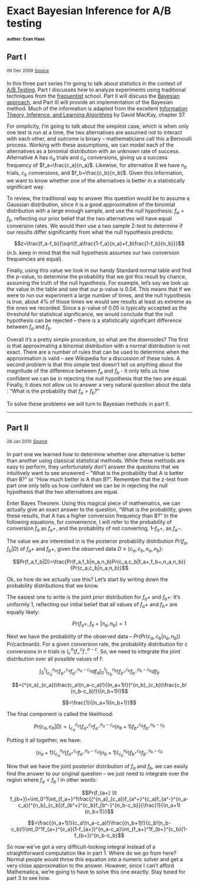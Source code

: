 # Exact Bayesian Inference for A/B testing
<sup>**author: Evan Haas**</sup>

## Part I
<sup>09 Dec 2009</sup>
<sup>[Source](https://web.archive.org/web/20100929074846/http://sirevanhaas.com/?p=30)</sup>

In this three part series I’m going to talk about statistics in the context of [A/B Testing](http://en.wikipedia.org/wiki/A/B_Testing). Part I discusses how to analyze experiments using traditional techniques from the [frequentist](http://en.wikipedia.org/wiki/Frequentist) school. Part II will discuss the [Bayesian approach](http://en.wikipedia.org/wiki/Bayesian_probability), and Part III will provide an implementation of the Bayesian method. Much of the information is adapted from the excellent [Information Theory, Inference, and Learning Algorithms](http://www.inference.phy.cam.ac.uk/mackay/itila/) by David MacKay, chapter 37.

For simplicity, I’m going to talk about the simplest case, which is when only one test is run at a time, the two alternatives are assumed not to interact with each other, and outcome is binary – mathematicians call this a Bernoulli process. Working with these assumptions, we can model each of the alternatives as a binomial distribution with an unknown rate of success. Alternative A has $n_a$ trials and $c_a$ conversions, giving us a success frequency of $f_a=\frac{c_a}{n_a}$. Likewise, for alternative B we have $n_b$ trials, $c_b$ conversions, and $f_b=\frac{c_b}{n_b}$. Given this information, we want to know whether one of the alternatives is better in a statistically significant way.

To review, the traditional way to answer this question would be to assume a Gaussian distribution, since it is a good approximation of the binomial distribution with a large enough sample, and use the null hypothesis: $f_a=f_b$, reflecting our prior belief that the two alternatives will have equal conversion rates. We would then use a two sample Z-test to determine if our results differ significantly from what the null hypothesis predicts:

$$z=\frac{f_a-f_b}{\sqrt{f_a\frac{1-f_a}{n_a}+f_b\frac{1-f_b}{n_b}}}$$
(n.b. keep in mind that the null hypothesis assumes our two conversion frequencies are equal).

Finally, using this value we look in our handy Standard normal table and find the p-value, to determine the probability that we got this result by chance, assuming the truth of the null hypothesis. For example, let’s say we look up the value in the table and see that our p-value is 0.04. This means that if we were to run our experiment a large number of times, and the null hypothesis is true, about 4% of those times we would see results at least as extreme as the ones we recorded. Since a p-value of 0.05 is typically accepted as the threshold for statistical significance, we would conclude that the null hypothesis can be rejected – there is a statistically significant difference between $f_a$ and $f_b$.

Overall it’s a pretty simple procedure, so what are the downsides? The first is that approximating a binomial distribution with a normal distribution is not exact. There are a number of rules that can be used to determine when the approximation is valid – see Wikipedia for a discussion of these rules. A second problem is that this simple test doesn’t tell us anything about the magnitude of the difference between $f_a$ and $f_b$ - it only tells us how confident we can be in rejecting the null hypothesis that the two are equal. Finally, it does not allow us to answer a very natural question about the data :
“What is the probability that $f_a > f_b$?”

To solve these problems we will turn to Bayesian methods in part II.

___

## Part II

<sup>28 Jan 2010</sup>
<sup>[Source](https://web.archive.org/web/20100929074856/http://sirevanhaas.com/?p=64)</sup>

In part one we learned how to determine whether one alternative is better than another using classical statistical methods. While these methods are easy to perform, they unfortunately don’t answer the questions that we intuitively want to see answered – “What is the probability that A is better than B?” or “How much better is A than B?”. Remember that the z-test from part one only tells us how confident we can be in rejecting the null hypothesis that the two alternatives are equal.

Enter Bayes Theorem. Using this magical piece of mathematics, we can actually give an exact answer to the question, “What is the probability, given these results, that A has a higher conversion frequency than B?” In the following equations, for convenience, I will refer to the probability of conversion $f_a$ as $f_a+$, and the probability of not converting, $1–f_a+$, as $f_a−$.

The value we are interested in is the posterior probability distribution $Pr(f_a,f_b|D)$ of $f_a+$ and $f_b+$, given the observed data $D \equiv \{c_a,c_b,n_a,n_b\}$:

$$Pr(f_a,f_b|D)=\frac{Pr(f_a,f_b|n_a,n_b)Pr(c_a,c_b|f_a+,f_b+,n_a,n_b)}{Pr(c_a,c_b|n_a,n_b)}$$

Ok, so how do we actually use this? Let’s start by writing down the probability distributions that we know.

The easiest one to write is the joint prior distribution for $f_a+$ and $f_b+$: It’s uniformly 1, reflecting our initial belief that all values of $f_a+$ and $f_b+$ are equally likely:

$$Pr(f_a+,f_b+|n_a,n_b)=1$$

Next we have the probability of the observed data – $Pr(Pr(c_a,c_b|n_a,n_b))$ Pr(cacbnanb). For a given conversion rate, the probability distribution for c conversions in n trials is $(^n_c)f^c_{+}f^{n-c}_-$. So, we need to integrate the joint distribution over all possible values of f:

$$\int_0^1(^{n_a}_{c_a})f_{a^+}^{c_a}f_{a^-}^{n_a-c_a}df_a \int_0^1(^{n_b}_{c_b})f_{b^+}^{c_b}f_{b^-}^{n_b-c_b}df_b$$

$$=(^{n_a}_{c_a})\frac{c_a!(n_a-c_a)!}{(n_a+1)!}(^{n_b}_{c_b})\frac{c_b!(n_b-c_b)!}{(n_b+1)!}$$

$$=\frac{1}{(n_a+1)(n_b+1)}$$

The final component is called the likelihood:

$$Pr(c_a,c_b|D)=(^{n_a}_{c_a})f_{a^+}^{c_a}f_{a^-}^{n_a-c_a}(n_b+1)f_{b^+}^{c_b}f_{b^-}^{n_b-c_b}$$

Putting it all together, we have:

$$(n_a+1)(^{n_a}_{c_a})f_{a^+}^{c_a}f_{a^-}^{n_a-c_a}(n_b+1)(^{n_b}_{c_b})f_{b^+}^{c_b}f_{b^-}^{n_b-c_b}$$

Now that we have the joint posterior distribution of $f_a$ and $f_b$, we can easily find the answer to our original question – we just need to integrate over the region where $f_a<f_b$ ! In other words:

$$Pr(f_{a+} \lt f_{b+})=\int_0^1\int_{f_a+}^1\frac{(^{n_a}_{c_a})f_{a^+}^{c_a}f_{a^-}^{n_a-c_a}(^{n_b}_{c_b})f_{b^+}^{c_b}f_{b^-}^{n_b-c_b}}{\frac{1}{(n_a+1)(n_b+1)}}$$

$$=\frac{(n_a+1)!}{c_a!(n_a-c_a)!}\frac{(n_b+1)!}{c_b!(n_b-c_b)!}\int_0^1f_{a+}^{c_a}(1-f_{a+})^{n_a-c_a}\int_{f_a+}^1f_{b+}^{c_b}(1-f_{b+})^{n_b-c_b}$$

So now we’ve got a very difficult-looking integral instead of a straightforward computation like in part 1. Where do we go from here? Normal people would throw this equation into a numeric solver and get a very close approximation to the answer. However, since I can’t afford Mathematica, we’re going to have to solve this one exactly. Stay tuned for part 3 to see how.
